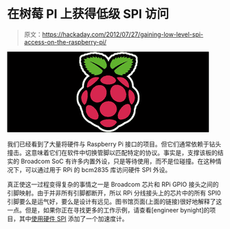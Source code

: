 # 在树莓 PI 上获得低级 SPI 访问

> 原文：<https://hackaday.com/2012/07/27/gaining-low-level-spi-access-on-the-raspberry-pi/>

![Raspberry Pi - rpi](img/794e2a7cc7176c618443644fe411af74.png "raspi")

我们已经看到了大量将硬件与 Raspberry Pi 接口的项目。但它们通常依赖于钻头撞击。这意味着它们在软件中切换管脚以匹配特定的协议。事实是，支撑该板的结实的 Broadcom SoC 有许多内置外设，只是等待使用，而不是位碰撞。在这种情况下，可以通过用于 RPi 的 bcm2835 库访问硬件 SPI 外设。

真正使这一过程变得复杂的事情之一是 Broadcom 芯片和 RPi GPIO 接头之间的引脚映射。由于并非所有引脚都断开，所以 RPi 分线接头上的芯片中的所有 SPI0 引脚要么是运气好，要么是设计有远见。图书馆页面(上面的链接)很好地解释了这一点。但是，如果你正在寻找更多的工作示例，请查看[engineer bynight]的项目，其中[使用硬件 SPI](http://www.instructables.com/id/Preliminary-SPI-on-the-Pi-Communicating-with-a-) 添加了一个加速度计。